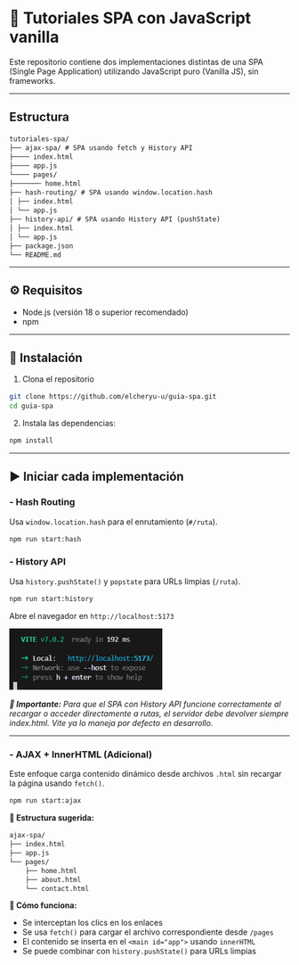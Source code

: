 # 🧠 Tutoriales SPA con JavaScript vanilla

Este repositorio contiene dos implementaciones distintas de una SPA (Single Page Application) utilizando JavaScript puro (Vanilla JS), sin frameworks.

---

## Estructura

```
tutoriales-spa/
├── ajax-spa/ # SPA usando fetch y History API
├──── index.html
├──── app.js
└──── pages/
├─────── home.html
├── hash-routing/ # SPA usando window.location.hash
│ ├── index.html
│ └── app.js
├── history-api/ # SPA usando History API (pushState)
│ ├── index.html
│ └── app.js
├── package.json
└── README.md
```

---

## ⚙️ Requisitos

- Node.js (versión 18 o superior recomendado)
- npm

---

## 🚀 Instalación

1. Clona el repositorio

```bash
git clone https://github.com/elcheryu-u/guia-spa.git
cd guia-spa
```

2. Instala las dependencias:

```bash
npm install
```

---

## ▶️ Iniciar cada implementación

### - Hash Routing

Usa `window.location.hash` para el enrutamiento (`#/ruta`).

```bash
npm run start:hash
```

### - History API

Usa `history.pushState()` y `popstate` para URLs limpias (`/ruta`).

```bash
npm run start:history
```

Abre el navegador en `http://localhost:5173`

<img src="./assets/images/localhost-vite.png" />

_**📌 Importante:** Para que el SPA con History API funcione correctamente al recargar o acceder directamente a rutas, el servidor debe devolver siempre index.html. Vite ya lo maneja por defecto en desarrollo._

---

### - AJAX + InnerHTML (Adicional)

Este enfoque carga contenido dinámico desde archivos `.html` sin recargar la página usando `fetch()`.

```bash
npm run start:ajax
```

**📁 Estructura sugerida:**

```
ajax-spa/
├── index.html
├── app.js
└── pages/
    ├── home.html
    ├── about.html
    └── contact.html
```

**📜 Cómo funciona:**

- Se interceptan los clics en los enlaces
- Se usa `fetch()` para cargar el archivo correspondiente desde `/pages`
- El contenido se inserta en el `<main id="app">` usando `innerHTML`
- Se puede combinar con `history.pushState()` para URLs limpias